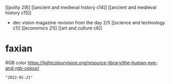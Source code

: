 [[polity 29]]
[[ancient and medieval history c14]]
[[ancient and medieval history c15]]
- dec vision magazine revision from the day 2/5
[[science and technology c1]]
[[economics 21]]
[[art and culture c6]]

# faxian
RGB color
https://lightcolourvision.org/resource-library/the-human-eye-and-rgb-colour/
```query 2021-10-13 14:22
"2022-01-21"
```